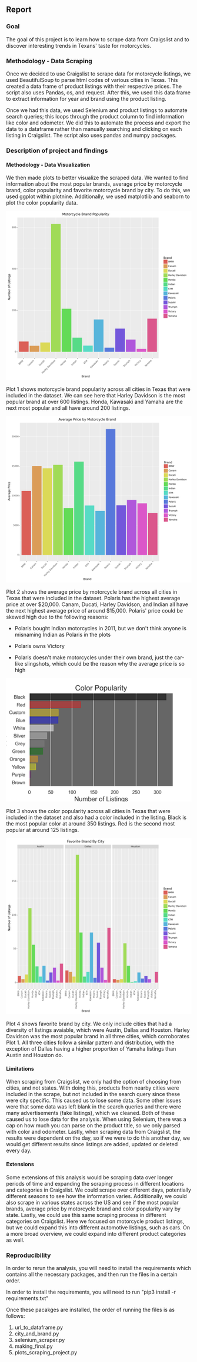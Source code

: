 ## Report

### Goal
The goal of this project is to learn how to scrape data from Craigslist and to discover interesting trends in Texans' taste for motorcycles.

### Methodology - Data Scraping
Once we decided to use Craigslist to scrape data for motorcycle listings, we used BeautifulSoup to parse html codes of various cities in Texas. This created a data frame of product listings with their respective prices. The script also uses Pandas, os, and request. After this, we used this data frame to extract information for year and brand using the product listing. 

Once we had this data, we used Selenium and product listings to automate search queries; this loops through the product column to find information like color and odometer. We did this to automate the process and export the data to a dataframe rather than manually searching and clicking on each listing in Craigslist. The script also uses pandas and numpy packages.

### Description of project and findings

#### Methodology - Data Visualization

We then made plots to better visualize the scraped data. We wanted to find information about the most popular brands, average price by motorcycle brand, color popularity and favorite motorcycle brand by city. To do this, we used ggplot within plotnine. Additionally, we used matplotlib and seaborn to plot the color popularity data.

![](plots/plot1.png)

Plot 1 shows motorcycle brand popularity across all cities in Texas that were included in the dataset. We can see here that Harley Davidson is the most popular brand at over 600 listings. Honda, Kawasaki and Yamaha are the next most popular and all have around 200 listings.

![](plots/plot2.png)

Plot 2 shows the average price by motorcycle brand across all cities in Texas that were included in the dataset. Polaris has the highest average price at over $20,000. Canam, Ducati, Harley Davidson, and Indian all have the next highest average price of around $15,000. Polaris' price could be skewed high due to the following reasons:

- Polaris bought Indian motorcycles in 2011, but we don't think anyone is misnaming Indian as Polaris in the plots

- Polaris owns Victory

- Polaris doesn't make motorcycles under their own brand, just the car-like slingshots, which could be the reason why the average price is so high

![](plots/plot3.png)

Plot 3 shows the color popularity across all cities in Texas that were included in the dataset and also had a color included in the listing. Black is the most popular color at around 350 listings. Red is the second most popular at around 125 listings.

![](plots/plot4.png)

Plot 4 shows favorite brand by city. We only include cities that had a diversity of listings avaiable, which were Austin, Dallas and Houston. Harley Davidson was the most popular brand in all three cities, which corroborates Plot 1. All three cities follow a similar pattern and distribution, with the exception of Dallas having a higher proportion of Yamaha listings than Austin and Houston do.

#### Limitations
When scraping from Craigslist, we only had the option of choosing from cities, and not states. With doing this, products from nearby cities were included in the scrape, but not included in the search query since these were city specific. This caused us to lose some data. Some other issues were that some data was left blank in the search queries and there were many advertisements (fake listings), which we cleaned. Both of these caused us to lose data for the analysis. When using Selenium, there was a cap on how much you can parse on the product title, so we only parsed with color and odometer. Lastly, when scraping data from Craigslist, the results were dependent on the day, so if we were to do this another day, we would get different results since listings are added, updated or deleted every day.

#### Extensions
Some extensions of this analysis would be scraping data over longer periods of time and expanding the scraping process in different locations and categories in Craigslist. We could scrape over different days, potentially different seasons to see how the information varies. Additionally, we could also scrape in various states across the US and see if the most popular brands, average price by motorcycle brand and color popularity vary by state. Lastly, we could use this same scraping process in different categories on Craigslist. Here we focused on motorcycle product listings, but we could expand this into different automotive listings, such as cars. On a more broad overview, we could expand into different product categories as well.


### Reproducibility
In order to rerun the analysis, you will need to install the requirements which contains all the necessary packages, and then run the files in a certain order.

In order to install the requirements, you will need to run "pip3 install -r requirements.txt"

Once these pacakges are installed, the order of running the files is as follows:
1. url_to_dataframe.py
2. city_and_brand.py
3. selenium_scraper.py
4. making_final.py
5. plots_scraping_project.py
